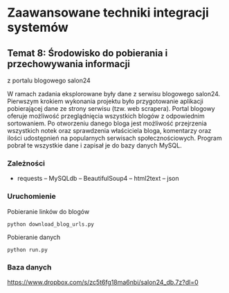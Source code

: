 # Zaawansowane techniki integracji systemów
## Temat 8: Środowisko do pobierania i przechowywania informacji
z portalu blogowego salon24

W ramach zadania eksplorowane były dane z serwisu blogowego salon24. Pierwszym krokiem wykonania projektu było przygotowanie aplikacji pobierającej dane ze strony serwisu (tzw. web scrapera). Portal blogowy oferuje możliwość przeglądnięcia wszystkich blogów z odpowiednim sortowaniem. Po otworzeniu danego bloga jest możliwość przejrzenia wszystkich notek oraz sprawdzenia właściciela bloga, komentarzy oraz ilości udostępnień na popularnych serwisach społecznościowych. Program pobrał te wszystkie dane i zapisał je do bazy danych MySQL.

### Zależności

- requests
– MySQLdb
– BeautifulSoup4
– html2text
– json

### Uruchomienie

Pobieranie linków do blogów

```
python download_blog_urls.py
```

Pobieranie danych

```
python run.py
```

### Baza danych

https://www.dropbox.com/s/zc5t6fg18ma6nbi/salon24_db.7z?dl=0